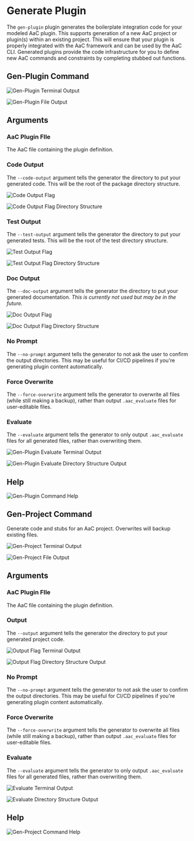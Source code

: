 # Generate Plugin

The `gen-plugin` plugin generates the boilerplate integration code for your modeled AaC plugin.  This supports generation of a new AaC project or plugin(s) within an existing project.  This will ensure that your plugin is properly integrated with the AaC framework and can be used by the AaC CLI.  Generated plugins provide the code infrastructure for you to define new AaC commands and constraints by completing stubbed out functions.

## Gen-Plugin Command

![Gen-Plugin Terminal Output](../../images/examples/gen-plugin-terminal-output.png)

![Gen-Plugin File Output](../../images/examples/gen-plugin-file-output.png)

## Arguments

### AaC Plugin FIle

The AaC file containing the plugin definition.

### Code Output

The `--code-output` argument tells the generator the directory to put your generated code.  This will be the root of the package directory structure.

![Code Output Flag](../../images/examples/gen-plugin-code-output.png)

![Code Output Flag Directory Structure](../../images/examples/gen-plugin-output-code.png)

### Test Output

The `--test-output` argument tells the generator the directory to put your generated tests.  This will be the root of the test directory structure.

![Test Output Flag](../../images/examples/gen-plugin-test-output.png)

![Test Output Flag Directory Structure](../../images/examples/gen-plugin-output-test.png)

### Doc Output

The `--doc-output` argument tells the generator the directory to put your generated documentation.  _This is currently not used but may be in the future._

![Doc Output Flag](../../images/examples/gen-plugin-doc-output.png)

![Doc Output Flag Directory Structure](../../images/examples/gen-plugin-output-doc.png)

### No Prompt

The `--no-prompt` argument tells the generator to not ask the user to confirm the output directories.  This may be useful for CI/CD pipelines if you're generating plugin content automatically.

### Force Overwrite

The `--force-overwrite` argument tells the generator to overwrite all files (while still making a backup), rather than output `.aac_evaluate` files for user-editable files.

### Evaluate

The `--evaluate` argument tells the generator to only output `.aac_evaluate` files for all generated files, rather than overwriting them.

![Gen-Plugin Evaluate Terminal Output](../../images/examples/gen-plugin-evaluate-terminal.png)

![Gen-Plugin Evaluate Directory Structure Output](../../images/examples/gen-plugin-evaluate-directory)

## Help

![Gen-Plugin Command Help](../../images/examples/gen-plugin-h.png)

## Gen-Project Command

Generate code and stubs for an AaC project.  Overwrites will backup existing files.

![Gen-Project Terminal Output](../../images/examples/gen-project-terminal-output.png)

![Gen-Project File Output](../../images/examples/gen-project-file-output.png)

## Arguments

### AaC Plugin FIle

The AaC file containing the plugin definition.

### Output

The `--output` argument tells the generator the directory to put your generated project code.

![Output Flag Terminal Output](../../images/examples/gen-project-output-flag-terminal.png)

![Output Flag Directory Structure Output](../../images/examples/gen-project-output-flag-directory.png)

### No Prompt

The `--no-prompt` argument tells the generator to not ask the user to confirm the output directories.  This may be useful for CI/CD pipelines if you're generating plugin content automatically.

### Force Overwrite

The `--force-overwrite` argument tells the generator to overwrite all files (while still making a backup), rather than output `.aac_evaluate` files for user-editable files.

### Evaluate

The `--evaluate` argument tells the generator to only output `.aac_evaluate` files for all generated files, rather than overwriting them.

![Evaluate Terminal Output](../../images/examples/gen-project-evaluate-directory.png)

![Evaluate Directory Structure Output](../../images/examples/gen-project-evaluate-terminal.png)

## Help

![Gen-Project Command Help](../../images/examples/gen-project-h.png)
